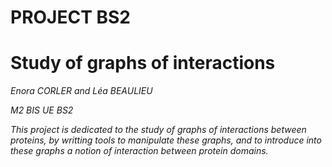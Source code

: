 # PROJECT BS2

# Study of graphs of interactions

<i> Enora CORLER and Léa BEAULIEU <i> 

M2 BIS
UE BS2


This project is dedicated to the study of graphs of interactions between proteins, by writting tools to manipulate these graphs, and to introduce into these graphs a notion of interaction between protein domains.


